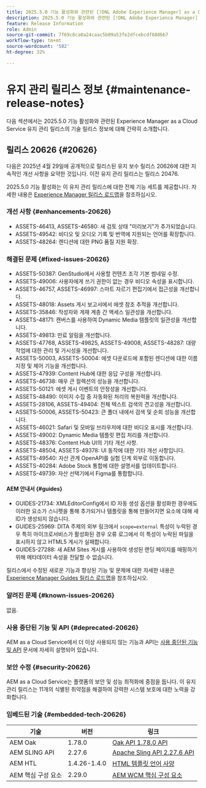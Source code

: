 ```yaml
---
title: 2025.5.0 기능 활성화와 관련된 [!DNL Adobe Experience Manager] as a Cloud Service의 유지 관리 릴리스 정보입니다.
description: 2025.5.0 기능 활성화와 관련된 [!DNL Adobe Experience Manager] as a Cloud Service의 유지 관리 릴리스 정보입니다.
feature: Release Information
role: Admin
source-git-commit: 7f69c8ca0a24caac5b09a53fe2dfcebcdf680bb7
workflow-type: tm+mt
source-wordcount: '582'
ht-degree: 32%

---
```


# 유지 관리 릴리스 정보 {#maintenance-release-notes}

다음 섹션에서는 2025.5.0 기능 활성화와 관련된 Experience Manager as a Cloud Service 유지 관리 릴리스의 기술 릴리스 정보에 대해 간략히 소개합니다.

## 릴리스 20626 {#20626}

다음은 2025년 4월 29일에 공개적으로 릴리스된 유지 보수 릴리스 20626에 대한 지속적인 개선 사항을 요약한 것입니다. 이전 유지 관리 릴리스는 릴리스 20476.

2025.5.0 기능 활성화는 이 유지 관리 릴리스에 대한 전체 기능 세트를 제공합니다. 자세한 내용은 [Experience Manager 릴리스 로드맵](https://experienceleague.adobe.com/ko/docs/experience-manager-release-information/aem-release-updates/update-releases-roadmap)을 참조하십시오.

### 개선 사항 {#enhancements-20626}

* ASSETS-46413, ASSETS-46580: 새 검토 상태 &quot;미리보기&quot;가 추가되었습니다.
* ASSETS-49542: 비디오 및 오디오 기록 및 번역에 지원되는 언어를 확장합니다.
* ASSETS-48264: 렌디션에 대한 PNG 품질 지원 확장.

### 해결된 문제 {#fixed-issues-20626}

* ASSETS-50387: GenStudio에서 사용할 컨텐츠 조각 기본 썸네일 수정.
* ASSETS-49006: 사용자에게 쓰기 권한이 없는 경우 비디오 속성을 표시합니다.
* ASSETS-46757, ASSETS-46997: 스마트 자르기 편집기에서 접근성을 개선합니다.
* ASSETS-48018: Assets 게시 보고서에서 에셋 참조 추적을 개선합니다.
* ASSETS-35846: 작성자와 게재 계층 간 액세스 일관성을 개선합니다.
* ASSETS-48171: 캔버스를 사용하여 Dynamic Media 템플릿의 일관성을 개선합니다.
* ASSETS-49813: 만료 알림을 개선합니다.
* ASSETS-47768, ASSETS-49825, ASSETS-49008, ASSETS-48287: 대량 작업에 대한 관리 및 가시성을 개선합니다.
* ASSETS-50003, ASSETS-50004: 에셋 다운로드에 포함된 렌디션에 대한 이름 지정 및 제어 기능을 개선합니다.
* ASSETS-47939: Content Hub에 대한 응답 구성을 개선합니다.
* ASSETS-46738: 매우 큰 컬렉션의 성능을 개선합니다.
* ASSETS-50121: 에셋 게시 이벤트의 안정성을 개선합니다.
* ASSETS-48490: 이미지 수집 중 자동화된 처리의 복원력을 개선합니다.
* ASSETS-28106, ASSETS-49404: 전체 텍스트 검색의 견고성을 개선합니다.
* ASSETS-50006, ASSETS-50423: 큰 폴더 내에서 검색 및 순회 성능을 개선합니다.
* ASSETS-46021: Safari 및 모바일 브라우저에 대한 비디오 표시를 개선합니다.
* ASSETS-49002: Dynamic Media 템플릿 편집 처리를 개선합니다.
* ASSETS-48376: Content Hub UI의 기타 개선 사항.
* ASSETS-48504, ASSETS-49378: UI 동작에 대한 기타 개선 사항입니다.
* ASSETS-49540: 자산 관계 OpenAPI를 실험 단계 외부로 이동합니다.
* ASSETS-40284: Adobe Stock 통합에 대한 설명서를 업데이트합니다.
* ASSETS-49739: 자산 선택기에서 Figma를 통합합니다.

#### AEM 안내서 {#guides}

* GUIDES-21734: XMLEditorConfig에서 ID 자동 생성 옵션을 활성화한 경우에도 이러한 요소가 스니펫을 통해 추가되거나 템플릿을 통해 만들어지면 요소에 대해 새 ID가 생성되지 않습니다.
* GUIDES-25969: DITA 주제의 외부 링크에서 `scope=external` 특성이 누락된 경우 특히 마이크로서비스가 활성화된 경우 오류 로그에서 이 특성이 누락된 파일을 표시하지 않고 HTML5 게시가 실패합니다.
* GUIDES-27288: 새 AEM Sites 게시를 사용하여 생성된 랜딩 페이지를 매핑하기 위해 메타데이터 속성을 전달할 수 없습니다.

릴리스에서 수정된 새로운 기능과 향상된 기능 및 문제에 대한 자세한 내용은 [Experience Manager Guides 릴리스 로드맵](https://experienceleague.adobe.com/ko/docs/experience-manager-guides/using/release-info/aem-guides-releases-roadmap)을 참조하십시오.

### 알려진 문제 {#known-issues-20626}

없음.

### 사용 중단된 기능 및 API {#deprecated-20626}

AEM as a Cloud Service에서 더 이상 사용되지 않는 기능과 API는 [사용 중단된 기능 및 API](/help/release-notes/deprecated-removed-features.md) 문서에 자세히 설명되어 있습니다.

### 보안 수정 {#security-20626}

AEM as a Cloud Service는 플랫폼의 보안 및 성능 최적화에 중점을 둡니다. 이 유지 관리 릴리스는 11개의 식별된 취약점을 해결하여 강력한 시스템 보호에 대한 노력을 강화합니다.

### 임베드된 기술 {#embedded-tech-20626}

| 기술 | 버전 | 링크 |
|---|---|---|
| AEM Oak | 1.78.0 | [Oak API 1.78.0 API](https://www.javadoc.io/doc/org.apache.jackrabbit/oak-api/1.78.0/index.html) |
| AEM SLING API | 2.27.6 | [Apache Sling API 2.27.6 API](https://www.javadoc.io/doc/org.apache.sling/org.apache.sling.api/latest/index.html) |
| AEM HTL | 1.4.26-1.4.0 | [HTML 템플릿 언어 사양](https://github.com/adobe/htl-spec) |
| AEM 핵심 구성 요소 | 2.29.0 | [AEM WCM 핵심 구성 요소](https://github.com/adobe/aem-core-wcm-components) |
